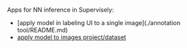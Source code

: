 Apps for NN inference in Supervisely:

- [apply model in labeling UI to a single image](./annotation tool/README.md)
- [apply model to images project/dataset](./project-dataset/README.md)
